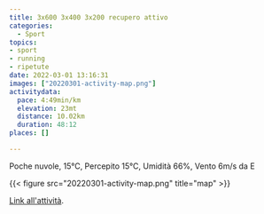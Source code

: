 ```yaml
---
title: 3x600 3x400 3x200 recupero attivo
categories: 
  - Sport
topics: 
- sport
- running
- ripetute
date: 2022-03-01 13:16:31
images: ["20220301-activity-map.png"]
activitydata:
  pace: 4:49min/km
  elevation: 23mt
  distance: 10.02km
  duration: 48:12
places: []

---
```


Poche nuvole, 15°C, Percepito 15°C, Umidità 66%, Vento 6m/s da E

<!--more-->

{{<  figure src="20220301-activity-map.png" title="map" >}}

[Link all'attività](https://strava.com/activities/6755987051).

